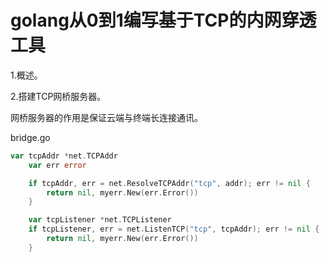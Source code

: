 # golang从0到1编写基于TCP的内网穿透工具

1.概述。

2.搭建TCP网桥服务器。

网桥服务器的作用是保证云端与终端长连接通讯。

bridge.go

```go
var tcpAddr *net.TCPAddr
	var err error

	if tcpAddr, err = net.ResolveTCPAddr("tcp", addr); err != nil {
		return nil, myerr.New(err.Error())
	}

	var tcpListener *net.TCPListener
	if tcpListener, err = net.ListenTCP("tcp", tcpAddr); err != nil {
		return nil, myerr.New(err.Error())
	}
```

